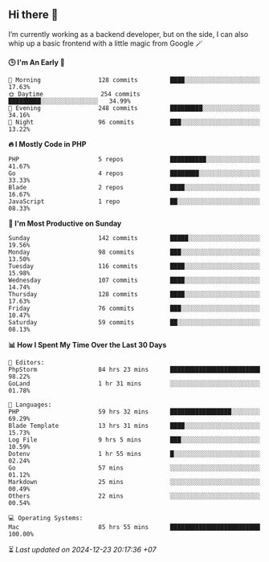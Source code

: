 ## Hi there 👋
I’m currently working as a backend developer, but on the side, I can also whip up a basic frontend with a little magic from Google 🪄

<!--START_SECTION:readme-stats-->
**🕒 I'm An Early 🐤**

```text
🌅 Morning                128 commits         ████░░░░░░░░░░░░░░░░░░░░░   17.63%
🌞 Daytime                254 commits         █████████░░░░░░░░░░░░░░░░   34.99%
🌆 Evening                248 commits         █████████░░░░░░░░░░░░░░░░   34.16%
🌙 Night                  96 commits          ███░░░░░░░░░░░░░░░░░░░░░░   13.22%
```

**🔥 I Mostly Code in PHP**

```text
PHP                      5 repos             ██████████░░░░░░░░░░░░░░░   41.67%
Go                       4 repos             ████████░░░░░░░░░░░░░░░░░   33.33%
Blade                    2 repos             ████░░░░░░░░░░░░░░░░░░░░░   16.67%
JavaScript               1 repo              ██░░░░░░░░░░░░░░░░░░░░░░░   08.33%
```

**📅 I'm Most Productive on Sunday**

```text
Sunday                   142 commits         █████░░░░░░░░░░░░░░░░░░░░   19.56%
Monday                   98 commits          ███░░░░░░░░░░░░░░░░░░░░░░   13.50%
Tuesday                  116 commits         ████░░░░░░░░░░░░░░░░░░░░░   15.98%
Wednesday                107 commits         ████░░░░░░░░░░░░░░░░░░░░░   14.74%
Thursday                 128 commits         ████░░░░░░░░░░░░░░░░░░░░░   17.63%
Friday                   76 commits          ███░░░░░░░░░░░░░░░░░░░░░░   10.47%
Saturday                 59 commits          ██░░░░░░░░░░░░░░░░░░░░░░░   08.13%
```

**📊 How I Spent My Time Over the Last 30 Days**

```text
📝 Editors:
PhpStorm                 84 hrs 23 mins      █████████████████████████   98.22%
GoLand                   1 hr 31 mins        ░░░░░░░░░░░░░░░░░░░░░░░░░   01.78%

💬 Languages:
PHP                      59 hrs 32 mins      █████████████████░░░░░░░░   69.29%
Blade Template           13 hrs 31 mins      ████░░░░░░░░░░░░░░░░░░░░░   15.73%
Log File                 9 hrs 5 mins        ███░░░░░░░░░░░░░░░░░░░░░░   10.59%
Dotenv                   1 hr 55 mins        █░░░░░░░░░░░░░░░░░░░░░░░░   02.24%
Go                       57 mins             ░░░░░░░░░░░░░░░░░░░░░░░░░   01.12%
Markdown                 25 mins             ░░░░░░░░░░░░░░░░░░░░░░░░░   00.49%
Others                   22 mins             ░░░░░░░░░░░░░░░░░░░░░░░░░   00.54%

💻 Operating Systems:
Mac                      85 hrs 55 mins      █████████████████████████   100.00%
```



⏳ *Last updated on 2024-12-23 20:17:36 +07*
<!--END_SECTION:readme-stats-->
